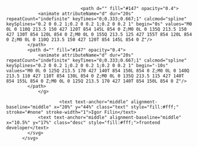 <svg xmlns="http://www.w3.org/2000/svg" xmlns:xlink="http://www.w3.org/1999/xlink" style="z-index:1;position:relative" width="854" height="190" viewBox="0 0 854 190">
                <style>
                            .text {
						font-size: 60px;
						font-weight: 700;
						font-family: -apple-system,BlinkMacSystemFont,Segoe UI,Helvetica,Arial,sans-serif,Apple Color Emoji,Segoe UI Emoji;
					}
					.desc {
						font-size: 18px;
						font-weight: 500;
						font-family: -apple-system,BlinkMacSystemFont,Segoe UI,Helvetica,Arial,sans-serif,Apple Color Emoji,Segoe UI Emoji;
					}
                            .text, .desc {
							animation: fadeIn 1.2s ease-in-out forwards;
						}@keyframes fadeIn {
						  from {
							opacity: 0;
						  }
						  to {
							opacity: 1;
						  }
						};
                        </style>
                <g transform="translate(427, 95) scale(1, 1) translate(-427, -95)">
                    
                                
                                <path d="" fill="#147" opacity="0.4">
                <animate attributeName="d" dur="20s" repeatCount="indefinite" keyTimes="0;0.333;0.667;1" calcmod="spline" keySplines="0.2 0 0.2 1;0.2 0 0.2 1;0.2 0 0.2 1" begin="0s" values="M0 0L 0 110Q 213.5 150 427 120T 854 145L 854 0 Z;M0 0L 0 135Q 213.5 150 427 130T 854 120L 854 0 Z;M0 0L 0 155Q 213.5 125 427 155T 854 120L 854 0 Z;M0 0L 0 110Q 213.5 150 427 120T 854 145L 854 0 Z"/>
            </path>
            <path d="" fill="#147" opacity="0.4">
                <animate attributeName="d" dur="20s" repeatCount="indefinite" keyTimes="0;0.333;0.667;1" calcmod="spline" keySplines="0.2 0 0.2 1;0.2 0 0.2 1;0.2 0 0.2 1" begin="-10s" values="M0 0L 0 125Q 213.5 170 427 140T 854 150L 854 0 Z;M0 0L 0 140Q 213.5 110 427 110T 854 130L 854 0 Z;M0 0L 0 135Q 213.5 115 427 140T 854 155L 854 0 Z;M0 0L 0 125Q 213.5 170 427 140T 854 150L 854 0 Z"/>
            </path>
                </g>
                
                        <text text-anchor="middle" alignment-baseline="middle" x="20%" y="44%" class="text" style="fill:#fff;" stroke="#none" stroke-width="1">Igor Filin</text>
                <text text-anchor="middle" alignment-baseline="middle" x="10.5%" y="17%" class="desc" style="fill:#fff;">frontend developer</text> 
            </svg>
          </svg>
